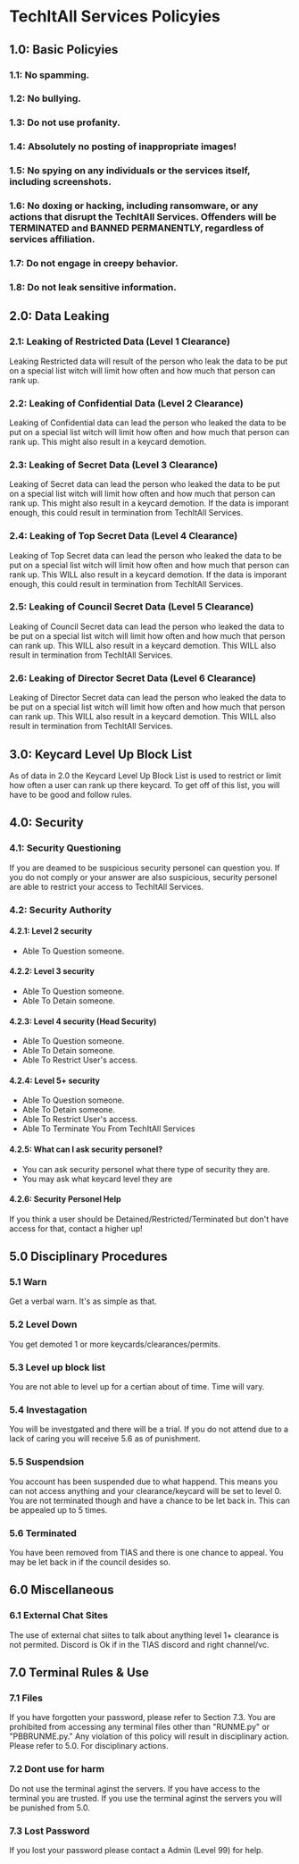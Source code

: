  # TechItAll Services Policyies

## 1.0: Basic Policyies
###  1.1: No spamming.
###  1.2: No bullying.
###  1.3: Do not use profanity.
###  1.4: Absolutely no posting of inappropriate images!
###  1.5: No spying on any individuals or the services itself, including screenshots.
###  1.6: No doxing or hacking, including ransomware, or any actions that disrupt the TechItAll Services. Offenders will be TERMINATED and BANNED PERMANENTLY, regardless of services affiliation.
###  1.7: Do not engage in creepy behavior.
###  1.8: Do not leak sensitive information.
## 2.0: Data Leaking
### 2.1: Leaking of Restricted Data (Level 1 Clearance)
Leaking Restricted data will result of the person who leak the data to be put on a special list witch will limit how often and how much that person can rank up.
### 2.2: Leaking of Confidential Data (Level 2 Clearance)
Leaking of Confidential data can lead the person who leaked the data to be put on a special list witch will limit how often and how much that person can rank up. This might also result in a keycard demotion.
### 2.3: Leaking of Secret Data (Level 3 Clearance)
Leaking of Secret data can lead the person who leaked the data to be put on a special list witch will limit how often and how much that person can rank up. This might also result in a keycard demotion. If the data is imporant enough, this could result in termination from TechItAll Services.
### 2.4: Leaking of Top Secret Data (Level 4 Clearance)
Leaking of Top Secret data can lead the person who leaked the data to be put on a special list witch will limit how often and how much that person can rank up. This WILL also result in a keycard demotion. If the data is imporant enough, this could result in termination from TechItAll Services.
### 2.5: Leaking of Council Secret Data (Level 5 Clearance)
Leaking of Council Secret data can lead the person who leaked the data to be put on a special list witch will limit how often and how much that person can rank up. This WILL also result in a keycard demotion. This WILL also result in termination from TechItAll Services.
### 2.6: Leaking of Director Secret Data (Level 6 Clearance)
Leaking of Director Secret data can lead the person who leaked the data to be put on a special list witch will limit how often and how much that person can rank up. This WILL also result in a keycard demotion. This WILL also result in termination from TechItAll Services.
## 3.0: Keycard Level Up Block List
As of data in 2.0 the Keycard Level Up Block List is used to restrict or limit how often a user can rank up there keycard. To get off of this list, you will have to be good and follow rules.
## 4.0: Security
### 4.1: Security Questioning
If you are deamed to be suspicious security personel can question you. If you do not comply or your answer are also suspicious, security personel are able to restrict your access to TechItAll Services.
### 4.2: Security Authority
#### 4.2.1: Level 2 security
- Able To Question someone.
#### 4.2.2: Level 3 security
- Able To Question someone.
- Able To Detain someone.
#### 4.2.3: Level 4 security (Head Security)
- Able To Question someone.
- Able To Detain someone.
- Able To Restrict User's access.
#### 4.2.4: Level 5+ security
- Able To Question someone.
- Able To Detain someone.
- Able To Restrict User's access.
- Able To Terminate You From TechItAll Services
#### 4.2.5: What can I ask security personel?
- You can ask security personel what there type of security they are.
- You may ask what keycard level they are
#### 4.2.6: Security Personel Help
If you think a user should be Detained/Restricted/Terminated but don't have access for that, contact a higher up!
## 5.0 Disciplinary Procedures
### 5.1 Warn
Get a verbal warn. It's as simple as that.
### 5.2 Level Down
You get demoted 1 or more keycards/clearances/permits.
### 5.3 Level up block list
You are not able to level up for a certian about of time. Time will vary.
### 5.4 Investagation
You will be investgated and there will be a trial. If you do not attend due to a lack of caring you will receive 5.6 as of punishment.
### 5.5 Suspendsion
You account has been suspended due to what happend. This means you can not access anything and your clearance/keycard will be set to level 0. You are not terminated though and have a chance to be let back in. This can be appealed up to 5 times.
### 5.6 Terminated
You have been removed from TIAS and there is one chance to appeal. You may be let back in if the council desides so.
## 6.0 Miscellaneous
### 6.1 External Chat Sites
The use of external chat siites to talk about anything level 1+ clearance is not permited. Discord is Ok if in the TIAS discord and right channel/vc.
## 7.0 Terminal Rules & Use
### 7.1 Files
If you have forgotten your password, please refer to Section 7.3. You are prohibited from accessing any terminal files other than "RUNME.py" or "PBBRUNME.py." Any violation of this policy will result in disciplinary action. Please refer to 5.0. For disciplinary actions.
### 7.2 Dont use for harm
Do not use the terminal aginst the servers. If you have access to the terminal you are trusted. If you use the terminal aginst the servers you will be punished from 5.0.
### 7.3 Lost Password
If you lost your password please contact a Admin (Level 99) for help.
